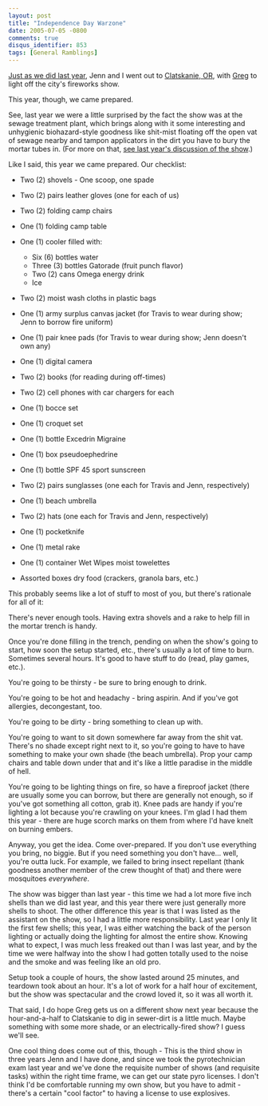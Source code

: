 ```yaml
---
layout: post
title: "Independence Day Warzone"
date: 2005-07-05 -0800
comments: true
disqus_identifier: 853
tags: [General Ramblings]
---
```

[Just as we did last
year](/archive/2004/07/09/fireworks-in-clatskanie.aspx), Jenn and I went
out to [Clatskanie, OR](http://www.clatskanie.com/), with
[Greg](http://www.greghughes.net/) to light off the city's fireworks
show.

 This year, though, we came prepared.

 See, last year we were a little surprised by the fact the show was at
the sewage treatment plant, which brings along with it some interesting
and unhygienic biohazard-style goodness like shit-mist floating off the
open vat of sewage nearby and tampon applicators in the dirt you have to
bury the mortar tubes in. (For more on that, [see last year's discussion
of the show](/archive/2004/07/09/fireworks-in-clatskanie.aspx).)

 Like I said, this year we came prepared. Our checklist:

- Two (2) shovels - One scoop, one spade
- Two (2) pairs leather gloves (one for each of us)
- Two (2) folding camp chairs
- One (1) folding camp table
- One (1) cooler filled with:
  - Six (6) bottles water
  - Three (3) bottles Gatorade (fruit punch flavor)
  - Two (2) cans Omega energy drink
  - Ice

- Two (2) moist wash cloths in plastic bags
- One (1) army surplus canvas jacket (for Travis to wear during show;
    Jenn to borrow fire uniform)
- One (1) pair knee pads (for Travis to wear during show; Jenn doesn't
    own any)
- One (1) digital camera
- Two (2) books (for reading during off-times)
- Two (2) cell phones with car chargers for each
- One (1) bocce set
- One (1) croquet set
- One (1) bottle Excedrin Migraine
- One (1) box pseudoephedrine
- One (1) bottle SPF 45 sport sunscreen
- Two (2) pairs sunglasses (one each for Travis and Jenn,
    respectively)
- One (1) beach umbrella
- Two (2) hats (one each for Travis and Jenn, respectively)
- One (1) pocketknife
- One (1) metal rake
- One (1) container Wet Wipes moist towelettes
- Assorted boxes dry food (crackers, granola bars, etc.)

 This probably seems like a lot of stuff to most of you, but there's
rationale for all of it:

 There's never enough tools. Having extra shovels and a rake to help
fill in the mortar trench is handy.

 Once you're done filling in the trench, pending on when the show's
going to start, how soon the setup started, etc., there's usually a lot
of time to burn. Sometimes several hours. It's good to have stuff to do
(read, play games, etc.).

 You're going to be thirsty - be sure to bring enough to drink.

 You're going to be hot and headachy - bring aspirin. And if you've got
allergies, decongestant, too.

 You're going to be dirty - bring something to clean up with.

 You're going to want to sit down somewhere far away from the shit vat.
There's no shade except right next to it, so you're going to have to
have something to make your own shade (the beach umbrella). Prop your
camp chairs and table down under that and it's like a little paradise in
the middle of hell.

 You're going to be lighting things on fire, so have a fireproof jacket
(there are usually some you can borrow, but there are generally not
enough, so if you've got something all cotton, grab it). Knee pads are
handy if you're lighting a lot because you're crawling on your knees.
I'm glad I had them this year - there are huge scorch marks on them from
where I'd have knelt on burning embers.

 Anyway, you get the idea. Come over-prepared. If you don't use
everything you bring, no biggie. But if you need something you don't
have... well, you're outta luck. For example, we failed to bring insect
repellant (thank goodness another member of the crew thought of that)
and there were mosquitoes *everywhere*.

 The show was bigger than last year - this time we had a lot more five
inch shells than we did last year, and this year there were just
generally more shells to shoot. The other difference this year is that I
was listed as the assistant on the show, so I had a little more
responsibility. Last year I only lit the first few shells; this year, I
was either watching the back of the person lighting or actually doing
the lighting for almost the entire show. Knowing what to expect, I was
much less freaked out than I was last year, and by the time we were
halfway into the show I had gotten totally used to the noise and the
smoke and was feeling like an old pro.

 Setup took a couple of hours, the show lasted around 25 minutes, and
teardown took about an hour. It's a lot of work for a half hour of
excitement, but the show was spectacular and the crowd loved it, so it
was all worth it.

 That said, I do hope Greg gets us on a different show next year because
the hour-and-a-half to Clatskanie to dig in sewer-dirt is a little much.
Maybe something with some more shade, or an electrically-fired show? I
guess we'll see.

 One cool thing does come out of this, though - This is the third show
in three years Jenn and I have done, and since we took the
pyrotechnician exam last year and we've done the requisite number of
shows (and requisite tasks) within the right time frame, we can get our
state pyro licenses. I don't think I'd be comfortable running my own
show, but you have to admit - there's a certain "cool factor" to having
a license to use explosives.
